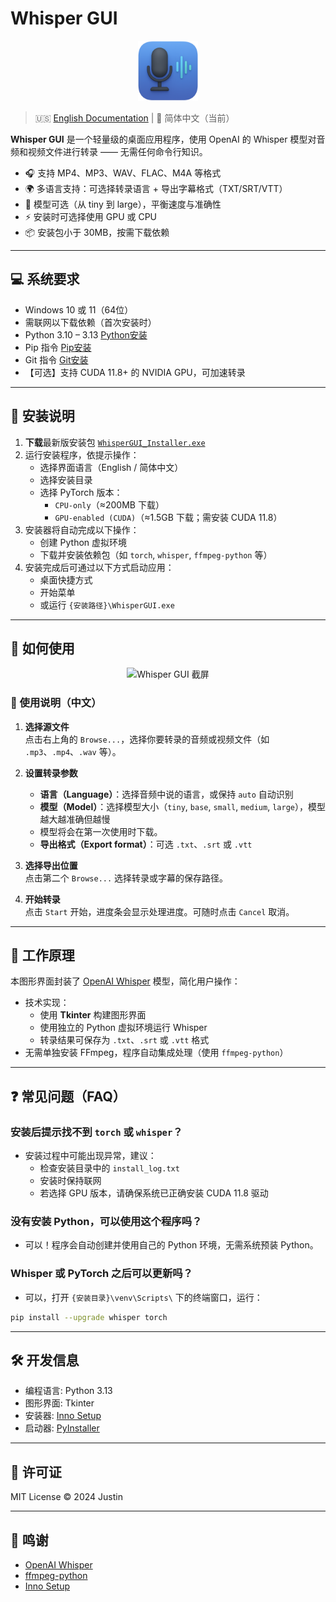 # Whisper GUI

<p align="center">
  <img src="resources/icon.png" width="96" height="96" alt="Whisper GUI 图标">
</p>

> 🇺🇸 [English Documentation](./README.md) | 📘 简体中文（当前）

**Whisper GUI** 是一个轻量级的桌面应用程序，使用 OpenAI 的 Whisper 模型对音频和视频文件进行转录 —— 无需任何命令行知识。

- 🎧 支持 MP4、MP3、WAV、FLAC、M4A 等格式
- 🌍 多语言支持：可选择转录语言 + 导出字幕格式（TXT/SRT/VTT）
- 🧠 模型可选（从 tiny 到 large），平衡速度与准确性
- ⚡ 安装时可选择使用 GPU 或 CPU
- 📦 安装包小于 30MB，按需下载依赖

---

## 💻 系统要求

- Windows 10 或 11（64位）
- 需联网以下载依赖（首次安装时）
- Python 3.10 – 3.13 [Python安装](https://www.python.org/downloads/)
- Pip 指令 [Pip安装](https://pip.pypa.io/en/stable/installation/)
- Git 指令 [Git安装](https://github.com/git-guides/install-git)
- 【可选】支持 CUDA 11.8+ 的 NVIDIA GPU，可加速转录

---

## 🚀 安装说明

1. **下载**最新版安装包 [`WhisperGUI_Installer.exe`](https://github.com/TBSKBJustin/WhisperGUI/releases)
2. 运行安装程序，依提示操作：
   - 选择界面语言（English / 简体中文）
   - 选择安装目录
   - 选择 PyTorch 版本：
     - `CPU-only`（≈200MB 下载）
     - `GPU-enabled (CUDA)`（≈1.5GB 下载；需安装 CUDA 11.8）
3. 安装器将自动完成以下操作：
   - 创建 Python 虚拟环境
   - 下载并安装依赖包（如 `torch`, `whisper`, `ffmpeg-python` 等）
4. 安装完成后可通过以下方式启动应用：
   - 桌面快捷方式
   - 开始菜单
   - 或运行 `{安装路径}\WhisperGUI.exe`

---

## 🧪 如何使用

<p align="center">
  <img src="resources/GUI_zh.png" width="600" alt="Whisper GUI 截屏">
</p>

### 🧭 使用说明（中文）

1. **选择源文件**  
   点击右上角的 `Browse...`，选择你要转录的音频或视频文件（如 `.mp3`、`.mp4`、`.wav` 等）。

2. **设置转录参数**  
   - **语言（Language）**：选择音频中说的语言，或保持 `auto` 自动识别
   - **模型（Model）**：选择模型大小（`tiny`, `base`, `small`, `medium`, `large`），模型越大越准确但越慢
   - 模型将会在第一次使用时下载。
   - **导出格式（Export format）**：可选 `.txt`、`.srt` 或 `.vtt`

3. **选择导出位置**  
   点击第二个 `Browse...` 选择转录或字幕的保存路径。

4. **开始转录**  
   点击 `Start` 开始，进度条会显示处理进度。可随时点击 `Cancel` 取消。

---

## 🧠 工作原理

本图形界面封装了 [OpenAI Whisper](https://github.com/openai/whisper) 模型，简化用户操作：

- 技术实现：
  - 使用 **Tkinter** 构建图形界面
  - 使用独立的 Python 虚拟环境运行 Whisper
  - 转录结果可保存为 `.txt`、`.srt` 或 `.vtt` 格式
- 无需单独安装 FFmpeg，程序自动集成处理（使用 `ffmpeg-python`）

---

## ❓ 常见问题（FAQ）

### 安装后提示找不到 `torch` 或 `whisper`？
- 安装过程中可能出现异常，建议：
  - 检查安装目录中的 `install_log.txt`
  - 安装时保持联网
  - 若选择 GPU 版本，请确保系统已正确安装 CUDA 11.8 驱动

### 没有安装 Python，可以使用这个程序吗？
- 可以！程序会自动创建并使用自己的 Python 环境，无需系统预装 Python。

### Whisper 或 PyTorch 之后可以更新吗？
- 可以，打开 `{安装目录}\venv\Scripts\` 下的终端窗口，运行：

```bash
pip install --upgrade whisper torch
```
---

## 🛠 开发信息

- 编程语言: Python 3.13
- 图形界面: Tkinter
- 安装器: [Inno Setup](https://jrsoftware.org/isinfo.php)
- 启动器: [PyInstaller](https://pyinstaller.org/)

---

## 📄 许可证

MIT License © 2024 Justin

---

## 🌟 鸣谢

- [OpenAI Whisper](https://github.com/openai/whisper)
- [ffmpeg-python](https://github.com/kkroening/ffmpeg-python)
- [Inno Setup](https://jrsoftware.org/)